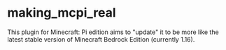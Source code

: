 # making_mcpi_real
This plugin for Minecraft: Pi edition aims to "update" it to be more like the latest stable version of Minecraft Bedrock Edition (currently 1.16).
